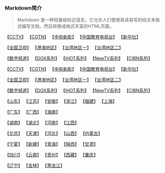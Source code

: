 ### Markdown简介

> Markdown 是一种轻量级标记语言，它允许人们使用易读易写的纯文本格式编写文档，然后转换成格式丰富的HTML页面。

【[CCTV](https://github.com/wanglindl/TVLogo/blob/main/md/01.md)】  【[CGTN](https://github.com/wanglindl/TVLogo/blob/main/md/02.md)】  【[中央新影](https://github.com/wanglindl/TVLogo/blob/main/md/03.md)】  【[中国教育电视台](https://github.com/wanglindl/TVLogo/blob/main/md/04.md)】  【[新华社](https://github.com/wanglindl/TVLogo/blob/main/md/05.md)】

【[全国卫视](https://github.com/wanglindl/TVLogo/blob/main/md/06.md)】  【[港澳地区](https://github.com/wanglindl/TVLogo/blob/main/md/07.md)】  【[台湾地区一](https://github.com/wanglindl/TVLogo/blob/main/md/08.md)】  【[台湾地区二](https://github.com/wanglindl/TVLogo/blob/main/md/09.md)】

【[数字频道](https://github.com/wanglindl/TVLogo/blob/main/md/10.md)】  【[DOX系列](https://github.com/wanglindl/TVLogo/blob/main/md/11.md)】  【[iHOT系列](https://github.com/wanglindl/TVLogo/blob/main/md/12.md)】  【[NewTV系列](https://github.com/wanglindl/TVLogo/blob/main/md/13.md)】  【[CIBN系列](https://github.com/wanglindl/TVLogo/blob/main/md/14.md)】

【[CCTV](https://github.com/wanglindl/TVLogo/blob/main/md/01.md)】  【[CGTN](https://github.com/wanglindl/TVLogo/blob/main/md/02.md)】  【[中央新影](https://github.com/wanglindl/TVLogo/blob/main/md/03.md)】  【[中国教育电视台](https://github.com/wanglindl/TVLogo/blob/main/md/04.md)】  【[新华社](https://github.com/wanglindl/TVLogo/blob/main/md/05.md)】

【[全国卫视](https://github.com/wanglindl/TVLogo/blob/main/md/06.md)】  【[港澳地区](https://github.com/wanglindl/TVLogo/blob/main/md/07.md)】  【[台湾地区一](https://github.com/wanglindl/TVLogo/blob/main/md/08.md)】  【[台湾地区二](https://github.com/wanglindl/TVLogo/blob/main/md/09.md)】

【[数字频道](https://github.com/wanglindl/TVLogo/blob/main/md/10.md)】  【[DOX系列](https://github.com/wanglindl/TVLogo/blob/main/md/11.md)】  【[iHOT系列](https://github.com/wanglindl/TVLogo/blob/main/md/12.md)】  【[NewTV系列](https://github.com/wanglindl/TVLogo/blob/main/md/13.md)】  【[CIBN系列](https://github.com/wanglindl/TVLogo/blob/main/md/14.md)】

【[山东](https://github.com/wanglindl/TVLogo/blob/main/md/10.md)】  【[江苏](https://github.com/wanglindl/TVLogo/blob/main/md/10.md)】  【[安徽](https://github.com/wanglindl/TVLogo/blob/main/md/10.md)】  【[浙江](https://github.com/wanglindl/TVLogo/blob/main/md/10.md)】  【[福建](https://github.com/wanglindl/TVLogo/blob/main/md/10.md)】  【[上海](https://github.com/wanglindl/TVLogo/blob/main/md/10.md)】

【[广东](https://github.com/wanglindl/TVLogo/blob/main/md/10.md)】  【[广西](https://github.com/wanglindl/TVLogo/blob/main/md/10.md)】  【[海南](https://github.com/wanglindl/TVLogo/blob/main/md/10.md)】

【[湖南](https://github.com/wanglindl/TVLogo/blob/main/md/10.md)】  【[湖北](https://github.com/wanglindl/TVLogo/blob/main/md/10.md)】  【[河南](https://github.com/wanglindl/TVLogo/blob/main/md/10.md)】  【[江西](https://github.com/wanglindl/TVLogo/blob/main/md/10.md)】

【[北京](https://github.com/wanglindl/TVLogo/blob/main/md/10.md)】  【[天津](https://github.com/wanglindl/TVLogo/blob/main/md/10.md)】  【[河北](https://github.com/wanglindl/TVLogo/blob/main/md/10.md)】  【[山西](https://github.com/wanglindl/TVLogo/blob/main/md/10.md)】  【[内蒙古](https://github.com/wanglindl/TVLogo/blob/main/md/10.md)】

【[宁夏](https://github.com/wanglindl/TVLogo/blob/main/md/10.md)】  【[新疆](https://github.com/wanglindl/TVLogo/blob/main/md/10.md)】  【[青海](https://github.com/wanglindl/TVLogo/blob/main/md/10.md)】  【[陕西](https://github.com/wanglindl/TVLogo/blob/main/md/10.md)】  【[甘肃](https://github.com/wanglindl/TVLogo/blob/main/md/10.md)】

【[四川](https://github.com/wanglindl/TVLogo/blob/main/md/10.md)】  【[云南](https://github.com/wanglindl/TVLogo/blob/main/md/10.md)】  【[贵州](https://github.com/wanglindl/TVLogo/blob/main/md/10.md)】  【[西藏](https://github.com/wanglindl/TVLogo/blob/main/md/10.md)】  【[重庆](https://github.com/wanglindl/TVLogo/blob/main/md/10.md)】

【[辽宁](https://github.com/wanglindl/TVLogo/blob/main/md/10.md)】  【[吉林](https://github.com/wanglindl/TVLogo/blob/main/md/10.md)】  【[黑龙江](https://github.com/wanglindl/TVLogo/blob/main/md/10.md)】
